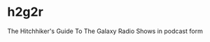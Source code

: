 <link rel="alternate" type="application/rss+xml" title="Podcast" href="h2g2r.xml" />

# h2g2r
The Hitchhiker's Guide To The Galaxy Radio Shows in podcast form
